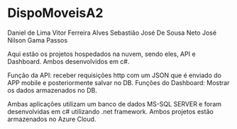 # DispoMoveisA2

Daniel de Lima
Vitor Ferreira Alves
Sebastião José De Sousa Neto
José Nilson Gama Passos

Aqui estão os projetos hospedados na nuvem, sendo eles, API e Dashboard. Ambos desenvolvidos em c#.

Função da API: receber requisições http com um JSON que é enviado do APP mobile e posteriormente salvar no DB.
Funções do Dashboard: Mostrar os dados armazenados no DB.

Ambas aplicações utilizam um banco de dados MS-SQL SERVER e foram desenvolvidas em c# utilizando .net framework. Ambos projetos estão armazenados no Azure Cloud.
